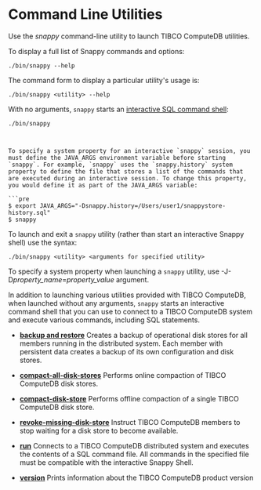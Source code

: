 # Command Line Utilities

Use the *snappy* command-line utility to launch TIBCO ComputeDB utilities.

To display a full list of Snappy commands and options:

```pre
./bin/snappy --help
```

The command form to display a particular utility's usage is:

```pre
./bin/snappy <utility> --help
```

With no arguments, `snappy` starts an [interactive SQL command shell](../../reference/interactive_commands/store_command_reference.md):

```pre
./bin/snappy



To specify a system property for an interactive `snappy` session, you must define the JAVA_ARGS environment variable before starting `snappy`. For example, `snappy` uses the `snappy.history` system property to define the file that stores a list of the commands that are executed during an interactive session. To change this property, you would define it as part of the JAVA_ARGS variable:

```pre
$ export JAVA_ARGS="-Dsnappy.history=/Users/user1/snappystore-history.sql"
$ snappy
```

To launch and exit a `snappy` utility (rather than start an interactive Snappy shell) use the syntax:

```pre
./bin/snappy <utility> <arguments for specified utility>
```

To specify a system property when launching a `snappy` utility, use -J-D*property_name*=*property_value* argument.

In addition to launching various utilities provided with TIBCO ComputeDB, when launched without any arguments, `snappy` starts an interactive command shell that you can use to connect to a TIBCO ComputeDB system and execute various commands, including SQL statements.

-   **[backup and restore](../../reference/command_line_utilities/store-backup.md)**
    Creates a backup of operational disk stores for all members running in the distributed system. Each member with persistent data creates a backup of its own configuration and disk stores.

-   **[compact-all-disk-stores](store-compact-all-disk-stores.md)** Performs online compaction of TIBCO ComputeDB disk stores.

-   **[compact-disk-store](store-compact-disk-store.md)** Performs offline compaction of a single TIBCO ComputeDB disk store.
<!--**[list-missing-disk-stores](../../reference/command_line_utilities/store-list-missing-disk-stores.md)**
    Lists all disk stores with the most recent data for which other members are waiting.-->

-   **[revoke-missing-disk-store](../../reference/command_line_utilities/store-revoke-missing-disk-stores.md)**
    Instruct TIBCO ComputeDB members to stop waiting for a disk store to become available.

-   **[run](../../reference/command_line_utilities/store-run.md)**
    Connects to a TIBCO ComputeDB distributed system and executes the contents of a SQL command file. All commands in the specified file must be compatible with the interactive Snappy Shell.

-   **[version](../../reference/command_line_utilities/store-version.md)**
    Prints information about the TIBCO ComputeDB product version
